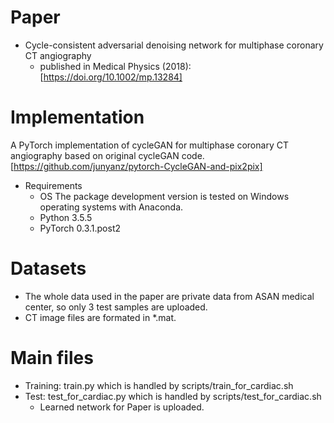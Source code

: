 Paper
===============
* Cycle-consistent adversarial denoising network for multiphase coronary CT angiography
  * published in Medical Physics (2018): [https://doi.org/10.1002/mp.13284]

Implementation
===============
A PyTorch implementation of cycleGAN for multiphase coronary CT angiography based on original cycleGAN code.
[https://github.com/junyanz/pytorch-CycleGAN-and-pix2pix]

* Requirements
  * OS
  The package development version is tested on Windows operating systems with Anaconda.
  * Python 3.5.5
  * PyTorch 0.3.1.post2

Datasets
===============
* The whole data used in the paper are private data from ASAN medical center, so only 3 test samples are uploaded.
* CT image files are formated in *.mat.

Main files
===============
* Training: train.py which is handled by scripts/train_for_cardiac.sh
* Test: test_for_cardiac.py which is handled by scripts/test_for_cardiac.sh
  * Learned network for Paper is uploaded.
